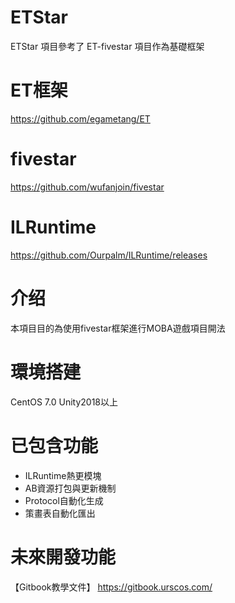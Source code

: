 # ETStar
  ETStar 項目參考了 ET-fivestar 項目作為基礎框架

# ET框架
   https://github.com/egametang/ET

# fivestar 
  https://github.com/wufanjoin/fivestar
  
# ILRuntime
  https://github.com/Ourpalm/ILRuntime/releases

# 介绍
  本項目目的為使用fivestar框架進行MOBA遊戲項目開法

# 環境搭建
  CentOS 7.0
  Unity2018以上
  
# 已包含功能
  * ILRuntime熱更模塊
  * AB資源打包與更新機制
  * Protocol自動化生成
  * 策畫表自動化匯出

# 未來開發功能


【Gitbook教學文件】
https://gitbook.urscos.com/
